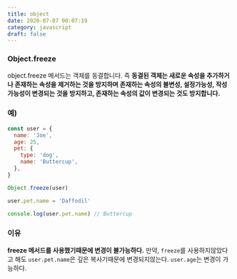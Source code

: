 ```yaml
---
title: object
date: 2020-07-07 00:07:19
category: javascript
draft: false
---
```


### Object.freeze

object.freeze 메서드는 객체를 동결합니다.
즉 **동결된 객체는 새로운 속성을 추가하거나 존재하는 속성을 제거하는 것을 방지하며 존재하는 속성의 불변성, 설정가능성, 작성 가능성이 변경되는 것을 방지하고, 존재하는 속성의 값이 변경되는 것도 방지합니다.**

### 예)

```javascript
const user = {
  name: 'Joe',
  age: 25,
  pet: {
    type: 'dog',
    name: 'Buttercup',
  },
}

Object.freeze(user)

user.pet.name = 'Daffodil'

console.log(user.pet.name) // Buttercup
```

### 이유

**freeze 메서드를 사용했기때문에 변경이 불가능하다.**
만약, `freeze`를 사용하지않았다고 해도 `user.pet.name`은 깊은 복사기때문에 변경되지않는다.
`user.age`는 변경이 가능하다.
